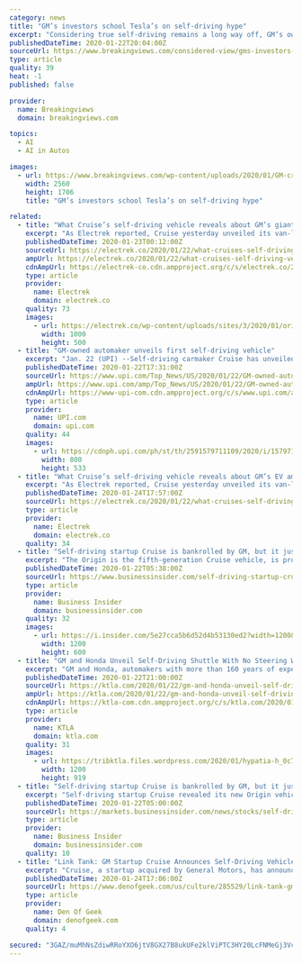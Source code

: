 ```yaml
---
category: news
title: "GM’s investors school Tesla’s on self-driving hype"
excerpt: "Considering true self-driving remains a long way off, GM’s owners are more realistic. Cruise, the self-driving-car outfit majority-owned by General Motors, unveiled its prototype electric autonomous vehicle on Jan. 21. Called the Cruise Origin, it has no steering wheel or pedals. Chief Executive Dan Ammann said it was “a fully engineered ..."
publishedDateTime: 2020-01-22T20:04:00Z
sourceUrl: https://www.breakingviews.com/considered-view/gms-investors-school-teslas-on-self-driving-hype/
type: article
quality: 39
heat: -1
published: false

provider:
  name: Breakingviews
  domain: breakingviews.com

topics:
  - AI
  - AI in Autos

images:
  - url: https://www.breakingviews.com/wp-content/uploads/2020/01/GM-cruise-origin-scaled.jpg
    width: 2560
    height: 1706
    title: "GM’s investors school Tesla’s on self-driving hype"

related:
  - title: "What Cruise’s self-driving vehicle reveals about GM’s giant EV ambitions"
    excerpt: "As Electrek reported, Cruise yesterday unveiled its van-like, self-driving, all-electric vehicle. For the past four years, Cruise (a GM subsidiary) has been repurposing Chevy Bolts — including its four-generation self-driving Bolt that doesn’t have a steering wheel. But now GM’s Cruise has the Origin. The two essential things to consider ..."
    publishedDateTime: 2020-01-23T00:12:00Z
    sourceUrl: https://electrek.co/2020/01/22/what-cruises-self-driving-vehicle-reveals-about-gms-giant-ev-ambitions/
    ampUrl: https://electrek.co/2020/01/22/what-cruises-self-driving-vehicle-reveals-about-gms-giant-ev-ambitions/amp/
    cdnAmpUrl: https://electrek-co.cdn.ampproject.org/c/s/electrek.co/2020/01/22/what-cruises-self-driving-vehicle-reveals-about-gms-giant-ev-ambitions/amp/
    type: article
    provider:
      name: Electrek
      domain: electrek.co
    quality: 73
    images:
      - url: https://electrek.co/wp-content/uploads/sites/3/2020/01/origin-sunset-2000.jpg?quality=82&strip=all&w=1000
        width: 1000
        height: 500
  - title: "GM-owned automaker unveils first self-driving vehicle"
    excerpt: "Jan. 22 (UPI) --Self-driving carmaker Cruise has unveiled its first autonomous vehicle -- called the Origin -- and said it could be a look at ride-sharing fleets of the future. The Origin was revealed Tuesday in San Francisco after a six-month delay for more testing. Cruise is a subsidiary of General Motors. Cruise said, however, the Origin is ..."
    publishedDateTime: 2020-01-22T17:31:00Z
    sourceUrl: https://www.upi.com/Top_News/US/2020/01/22/GM-owned-automaker-unveils-first-self-driving-vehicle/2591579711109/
    ampUrl: https://www.upi.com/amp/Top_News/US/2020/01/22/GM-owned-automaker-unveils-first-self-driving-vehicle/2591579711109/
    cdnAmpUrl: https://www-upi-com.cdn.ampproject.org/c/s/www.upi.com/amp/Top_News/US/2020/01/22/GM-owned-automaker-unveils-first-self-driving-vehicle/2591579711109/
    type: article
    provider:
      name: UPI.com
      domain: upi.com
    quality: 44
    images:
      - url: https://cdnph.upi.com/ph/st/th/2591579711109/2020/i/15797136375931/v1.5/GM-owned-automaker-unveils-first-self-driving-vehicle.jpg?lg=2
        width: 800
        height: 533
  - title: "What Cruise’s self-driving vehicle reveals about GM’s EV ambitions"
    excerpt: "As Electrek reported, Cruise yesterday unveiled its van-like, self-driving, all-electric vehicle. For the past four years, Cruise (a GM subsidiary) has been repurposing Chevy Bolts — including its four-generation self-driving Bolt that doesn’t have a steering wheel. But now GM’s Cruise has the Origin. The two essential things to consider ..."
    publishedDateTime: 2020-01-24T17:57:00Z
    sourceUrl: https://electrek.co/2020/01/22/what-cruises-self-driving-vehicle-reveals-about-gms-giant-ev-ambitions/
    type: article
    provider:
      name: Electrek
      domain: electrek.co
    quality: 34
  - title: "Self-driving startup Cruise is bankrolled by GM, but it just revealed a new vehicle that envisions the end of cars"
    excerpt: "The Origin is the fifth-generation Cruise vehicle, is production ready, and could form the basis of a shared-mobility service."
    publishedDateTime: 2020-01-22T05:38:00Z
    sourceUrl: https://www.businessinsider.com/self-driving-startup-cruise-unveils-origin-vehicle-end-of-cars-2020-1
    type: article
    provider:
      name: Business Insider
      domain: businessinsider.com
    quality: 32
    images:
      - url: https://i.insider.com/5e27cca5b6d52d4b53130ed2?width=1200&format=jpeg
        width: 1200
        height: 600
  - title: "GM and Honda Unveil Self-Driving Shuttle With No Steering Wheel, Pedals or Brakes for Ridesharing"
    excerpt: "GM and Honda, automakers with more than 160 years of experience between them, have thrown tradition out the window by unveiling the Origin, a new self-driving vehicle. The six-seat electric vehicle has no steering wheel, brake or accelerator pedals, windshield wipers or rear view mirror. Its doors slide rather than swing open. There’s no ..."
    publishedDateTime: 2020-01-22T21:00:00Z
    sourceUrl: https://ktla.com/2020/01/22/gm-and-honda-unveil-self-driving-shuttle-with-no-steering-wheel-pedals-or-brakes-for-ridesharing/
    ampUrl: https://ktla.com/2020/01/22/gm-and-honda-unveil-self-driving-shuttle-with-no-steering-wheel-pedals-or-brakes-for-ridesharing/amp/
    cdnAmpUrl: https://ktla-com.cdn.ampproject.org/c/s/ktla.com/2020/01/22/gm-and-honda-unveil-self-driving-shuttle-with-no-steering-wheel-pedals-or-brakes-for-ridesharing/amp/
    type: article
    provider:
      name: KTLA
      domain: ktla.com
    quality: 31
    images:
      - url: https://tribktla.files.wordpress.com/2020/01/hypatia-h_0c7b65aa9535655afa28db9d9fd0431a-h_e39d11c4cf556bf531badd230e2e2089.jpg?quality=85&strip=all&w=1200
        width: 1200
        height: 919
  - title: "Self-driving startup Cruise is bankrolled by GM, but it just revealed a new vehicle that envisions the end of cars (GM)"
    excerpt: "Self-driving startup Cruise revealed its new Origin vehicle in San Francisco on Tuesday night. The vehicle is fully autonomous, all-electric, and has no traditional controls, such as a steering wheel or pedals. It's the result of a partnership between Cruise, GM, and Honda. Cruise CEO Dan Ammann continued to argue that it's time for the world ..."
    publishedDateTime: 2020-01-22T05:00:00Z
    sourceUrl: https://markets.businessinsider.com/news/stocks/self-driving-startup-cruise-unveils-origin-vehicle-end-of-cars-2020-1-1028834397
    type: article
    provider:
      name: Business Insider
      domain: businessinsider.com
    quality: 10
  - title: "Link Tank: GM Startup Cruise Announces Self-Driving Vehicle"
    excerpt: "Cruise, a startup acquired by General Motors, has announced a new self-driving vehicle that's unlike any car we've seen. \"This week, Cruise, the autonomous driving startup acquired by General Motors, announced its Origin, a self-driving vehicle that purports to be what comes next after the car. The Origin looks a bit like a large metal box on ..."
    publishedDateTime: 2020-01-24T17:06:00Z
    sourceUrl: https://www.denofgeek.com/us/culture/285529/link-tank-gm-startup-cruise-announces-self-driving-vehicle
    type: article
    provider:
      name: Den Of Geek
      domain: denofgeek.com
    quality: 4

secured: "3GAZ/muMhNsZdiwRRoYXO6jtV8GX27B8ukUFe2klViPTC3HY20LcFNMeGj3VcYQzim8aY7U19HEFp5RrKkXTjYb+6M9gcgLSutvWskAMjYoaesu7c4iCuwQbXHnS5lCishDlJQDmU0ErR9J2UrqiwPv07AE88lbgK1U7t6XrxvQZ/o/zvMPMzwTswRYLzkBAKDSd1Vox3nqy8kO+P9ye0m62og1Ni7DAx14HomqtZlcEXDhaZ1pDBJB1Ak0ZdpbsTKOHARhStJD4vNWdT2v8noVJaG2sADE5pd8Gb2aNczM=;Ss4yfC+Q2YMPJ4FWTA0BQA=="
---
```


